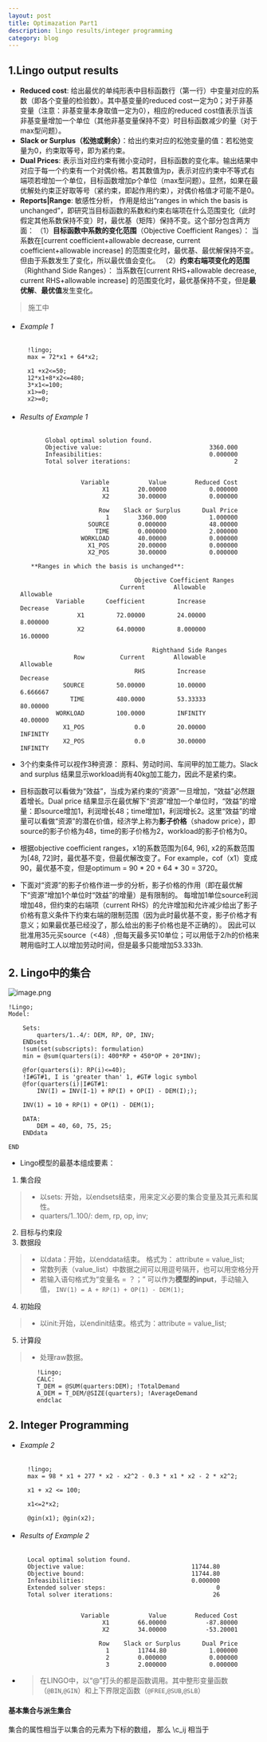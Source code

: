 ```yaml
---
layout: post
title: Optimazation Part1
description: lingo results/integer programming
category: blog
---
```




## 1.Lingo output results
- **Reduced cost**: 给出最优的单纯形表中目标函数行（第一行）中变量对应的系数（即各个变量的检验数）。其中基变量的reduced cost一定为0；对于非基变量（注意：非基变量本身取值一定为0），相应的reduced cost值表示当该非基变量增加一个单位（其他非基变量保持不变）时目标函数减少的量（对于max型问题）。
- **Slack or Surplus（松弛或剩余）**：给出约束对应的松弛变量的值：若松弛变量为0，约束取等号，即为紧约束。
- **Dual Prices**: 表示当对应约束有微小变动时，目标函数的变化率。输出结果中对应于每一个约束有一个对偶价格。若其数值为p，表示对应约束中不等式右端项若增加一个单位，目标函数增加p个单位（max型问题）。显然，如果在最优解处约束正好取等号（紧约束，即起作用约束），对偶价格值才可能不是0。
- **Reports|Range**: 敏感性分析， 作用是给出“ranges in which the basis is unchanged”，即研究当目标函数的系数和约束右端项在什么范围变化（此时假定其他系数保持不变）时，最优基（矩阵）保持不变。这个部分包含两方面：
（1）**目标函数中系数的变化范围**（Objective Coefficient Ranges）：
          当系数在[current coefficient+allowable decrease, current coefficient+allowable increase] 的范围变化时，最优基、最优解保持不变。但由于系数发生了变化，所以最优值会变化。
（2）**约束右端项变化的范围**（Righthand Side Ranges）：
当系数在[current RHS+allowable decrease, current RHS+allowable increase] 的范围变化时，最优基保持不变，但是**最优解**、**最优值**发生变化。
>施工中

- ###### Example 1

		!lingo;
		max = 72*x1 + 64*x2;

		x1 +x2<=50;
		12*x1+8*x2<=480;
		3*x1<=100;
		x1>=0;
		x2>=0;

- ###### Results of Example 1
             Global optimal solution found.
             Objective value:                              3360.000
             Infeasibilities:                              0.000000
             Total solver iterations:                             2


                       Variable           Value        Reduced Cost
                             X1        20.00000            0.000000
                             X2        30.00000            0.000000

                            Row    Slack or Surplus      Dual Price
                              1        3360.000            1.000000
                         SOURCE        0.000000            48.00000
                           TIME        0.000000            2.000000
                       WORKLOAD        40.00000            0.000000
                         X1_POS        20.00000            0.000000
                         X2_POS        30.00000            0.000000

		 **Ranges in which the basis is unchanged**:

                                      Objective Coefficient Ranges
                                  Current        Allowable        Allowable
                Variable      Coefficient         Increase         Decrease
                      X1         72.00000         24.00000         8.000000
                      X2         64.00000         8.000000         16.00000

                                           Righthand Side Ranges
                     Row          Current        Allowable        Allowable
                                      RHS         Increase         Decrease
                  SOURCE         50.00000         10.00000         6.666667
                    TIME         480.0000         53.33333         80.00000
                WORKLOAD         100.0000         INFINITY         40.00000
                  X1_POS              0.0         20.00000         INFINITY
                  X2_POS              0.0         30.00000         INFINITY



- 3个约束条件可以视作3种资源： 原料、劳动时间、车间甲的加工能力。Slack and surplus 结果显示workload尚有40kg加工能力，因此不是紧约束。
- 目标函数可以看做为“效益”，当成为紧约束的“资源”一旦增加，“效益”必然跟着增长。Dual price 结果显示在最优解下“资源”增加一个单位时，“效益”的增量：即source增加1，利润增长48；time增加1，利润增长2。这里“效益”的增量可以看做“资源”的潜在价值，经济学上称为**影子价格**（shadow price），即source的影子价格为48，time的影子价格为2，workload的影子价格为0。
- 根据objective coefficient ranges，x1的系数范围为[64, 96], x2的系数范围为[48, 72]时，最优基不变，但最优解改变了。For example，cof（x1）变成90，最优基不变，但是optimum = 90 * 20 + 64 * 30 = 3720。
- 下面对“资源”的影子价格作进一步的分析，影子价格的作用（即在最优解下“资源”增加1个单位时“效益”的增量）是有限制的。 每增加1单位source利润增加48，但约束的右端项（current RHS）的允许增加和允许减少给出了影子价格有意义条件下约束右端的限制范围（因为此时最优基不变，影子价格才有意义；如果最优基已经没了，那么给出的影子价格也是不正确的）。 因此可以批准用35元买source（<48）,但每天最多买10单位；可以用低于2/h的价格来聘用临时工人以增加劳动时间，但是最多只能增加53.333h.

## 2. Lingo中的集合

![image.png](https://upload-images.jianshu.io/upload_images/4632352-b6a2b1c85bdbb021.png?imageMogr2/auto-orient/strip%7CimageView2/2/w/1240)

	!Lingo;
	Model:
	
		Sets: 
			quarters/1..4/: DEM, RP, OP, INV;
		ENDsets
		!sum(set(subscripts): formulation)
		min = @sum(quarters(i): 400*RP + 450*OP + 20*INV);
		
		@for(quarters(i): RP(i)<=40);
		!I#GT#1, I is 'greater than' 1, #GT# logic symbol
		@for(quarters(i)|I#GT#1:
			INV(I) = INV(I-1) + RP(I) + OP(I) - DEM(I););
	
		INV(1) = 10 + RP(1) + OP(1) - DEM(1);
	
		DATA:
			DEM = 40, 60, 75, 25;
		ENDdata
	
	END
	
- Lingo模型的最基本组成要素：
1. 集合段
> - 以sets: 开始，以endsets结束，用来定义必要的集合变量及其元素和属性。
> - quarters/1..100/: dem, rp, op, inv;
2. 目标与约束段
3. 数据段
> - 以data：开始，以enddata结束。 格式为： attribute = value_list;
> - 常数列表（value_list）中数据之间可以用逗号隔开，也可以用空格分开
> - 若输入语句格式为“变量名 = ？；” 可以作为**模型的input**，手动输入值， `INV(1) = A + RP(1) + OP(1) - DEM(1);`
4. 初始段
> - 以init:开始，以endinit结束。格式为：attribute = value_list;
5. 计算段
> - 处理raw数据。

			!Lingo;
			CALC:
			T_DEM = @SUM(quarters:DEM); !TotalDemand
			A_DEM = T_DEM/@SIZE(quarters); !AverageDemand
			endclac



## 2. Integer Programming

- ###### Example 2
		
		!lingo;
		max = 98 * x1 + 277 * x2 - x2^2 - 0.3 * x1 * x2 - 2 * x2^2;

		x1 + x2 <= 100;

		x1<=2*x2;

		@gin(x1); @gin(x2);
		
- ###### Results of Example 2

		Local optimal solution found.
 		Objective value:                              11744.80
  		Objective bound:                              11744.80
 	 	Infeasibilities:                              0.000000
  		Extended solver steps:                               0
  		Total solver iterations:                            26


                       Variable           Value        Reduced Cost
                             X1        66.00000           -87.80000
                             X2        34.00000           -53.20001

                            Row    Slack or Surplus      Dual Price
                              1        11744.80            1.000000
                              2        0.000000            0.000000
                              3        2.000000            0.000000


- > 在LINGO中，以“@”打头的都是函数调用。其中整形变量函数（`@BIN`,`@GIN`）和上下界限定函数（`@FREE`,`@SUB`,`@SLB`）

#### 基本集合与派生集合
集合的属性相当于以集合的元素为下标的数组， 那么 \c_ij 相当于












